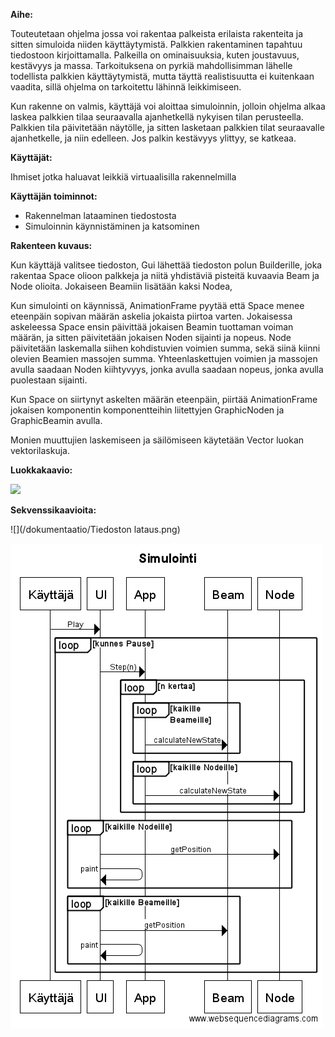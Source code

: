 ﻿**Aihe:** 

Touteutetaan ohjelma jossa voi rakentaa palkeista erilaista rakenteita ja sitten simuloida niiden käyttäytymistä. Palkkien rakentaminen tapahtuu tiedostoon kirjoittamalla. Palkeilla on ominaisuuksia, kuten joustavuus, kestävyys ja massa. Tarkoituksena on pyrkiä mahdollisimman lähelle todellista palkkien käyttäytymistä, mutta täyttä realistisuutta ei kuitenkaan vaadita, sillä ohjelma on tarkoitettu lähinnä leikkimiseen. 

Kun rakenne on valmis, käyttäjä voi aloittaa simuloinnin, jolloin ohjelma alkaa laskea palkkien tilaa seuraavalla ajanhetkellä nykyisen tilan perusteella. Palkkien tila päivitetään näytölle, ja sitten lasketaan palkkien tilat seuraavalle ajanhetkelle, ja niin edelleen. Jos palkin kestävyys ylittyy, se katkeaa.

**Käyttäjät:** 

Ihmiset jotka haluavat leikkiä virtuaalisilla rakennelmilla

**Käyttäjän toiminnot:**

* Rakennelman lataaminen tiedostosta
* Simuloinnin käynnistäminen ja katsominen
 
**Rakenteen kuvaus:**

Kun käyttäjä valitsee tiedoston, Gui lähettää tiedoston polun Builderille, joka rakentaa Space olioon palkkeja ja niitä yhdistäviä pisteitä kuvaavia Beam ja Node olioita. Jokaiseen Beamiin lisätään kaksi Nodea, 

Kun simulointi on käynnissä, AnimationFrame pyytää että Space menee eteenpäin sopivan määrän askelia jokaista piirtoa varten. Jokaisessa askeleessa Space ensin päivittää jokaisen Beamin tuottaman voiman määrän, ja sitten päivitetään jokaisen Noden sijainti ja nopeus. Node päivitetään laskemalla siihen kohdistuvien voimien summa, sekä siinä kiinni olevien Beamien massojen summa. Yhteenlaskettujen voimien ja massojen avulla saadaan Noden kiihtyvyys, jonka avulla saadaan nopeus, jonka avulla puolestaan sijainti.

Kun Space on siirtynyt askelten määrän eteenpäin, piirtää AnimationFrame jokaisen komponentin komponentteihin liitettyjen GraphicNoden ja GraphicBeamin avulla.

Monien muuttujien laskemiseen ja säilömiseen käytetään Vector luokan vektorilaskuja.



**Luokkakaavio:**

![](/dokumentaatio/luokkakaavio.png)

**Sekvenssikaavioita:**

![](/dokumentaatio/Tiedoston lataus.png)

![](/dokumentaatio/Simulointi.png)
